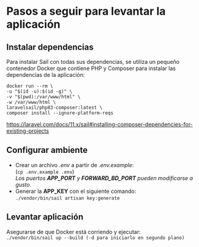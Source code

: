 # Pasos a seguir para levantar la aplicación

## Instalar dependencias
Para instalar Sail con todas sus dependencias, se utiliza un pequeño contenedor Docker que contiene PHP y Composer para instalar las dependencias de la aplicación:
```
docker run --rm \
-u "$(id -u):$(id -g)" \
-v "$(pwd):/var/www/html" \
-w /var/www/html \
laravelsail/php83-composer:latest \
composer install --ignore-platform-reqs
```
https://laravel.com/docs/11.x/sail#installing-composer-dependencies-for-existing-projects

## Configurar ambiente
- Crear un archivo *.env* a partir de *.env.example*:  
    (`cp .env.example .env`)  
	*Los puertos **APP_PORT** y **FORWARD_BD_PORT** pueden modificarse a gusto.*  
- Generar la **APP_KEY** con el siguiente comando:  
	`./vendor/bin/sail artisan key:generate`

## Levantar aplicación
Asegurarse de que Docker está corriendo y ejecutar:  
`./vendor/bin/sail up --build (-d para iniciarlo en segundo plano)`
